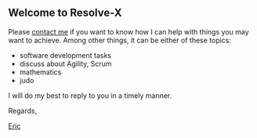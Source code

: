 ## Welcome to Resolve-X

Please [contact me](mailto:eric@resolve-x.com) if you want to know how I can help with things you may want to achieve. Among other things, it can be either of these topics:

- software development tasks
- discuss about Agility, Scrum
- mathematics
- judo

I will do my best to reply to you in a timely manner.


Regards,

[Eric](mailto:eric@resolve-x.com)

